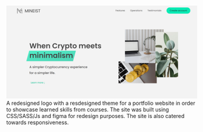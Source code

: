 <img src="./img/Screenshot.png">
A redesigned logo with a resdesigned theme for a portfolio website in order to showcase learned skills from courses. The site was built using CSS/SASS/Js and figma for redesign purposes. The site is also catered towards responsiveness. 
